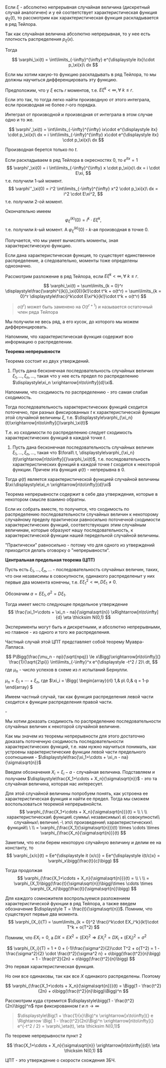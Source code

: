 Если $\xi$ - абсолютно непрерывная случайная величина (дискретный случай аналогичен) и у ей соответствует характеристическая функция $\varphi_\xi(t)$, то рассмотрим как характеристическая функция раскладывается в ряд Тейлора.

Так как случайная величина абсолютно непрерывная, то у нее есть плотность распределения $p_\xi(x)$.

Тогда

$$
\varphi_\xi(t) = \int\limits_{-\infty}^{\infty} e^{\displaystyle itx}\cdot p_\xi(x)\ dx
$$

Если мы хотим какую-то функцию раскладывать в ряд Тейлора, то мы должны научиться дифференцировать эту функцию.

Предположим, что у $\xi$ есть $r$ моментов, т.е. $E\xi^k < \infty, \forall\ k \le r$.

Если это так, то тогда легко найти производную от этого интеграла, если производная не более $r$-ого порядка.

Интеграл от производной и производная от интеграла в этом случае одно и то же.

$$
\varphi'_\xi(t) = \int\limits_{-\infty}^{\infty} ix\cdot e^{\displaystyle itx} \cdot p_\xi(x)\ dx = i \int\limits_{-\infty}^{\infty} x\cdot e^{\displaystyle itx} \cdot p_\xi(x)\ dx
$$

Производная берется только по $t$.

Если раскладываем в ряд Тейлора в окресностях $0$, то $e^{\displaystyle itx} = 1$
$$
\varphi'_\xi(0) = i \int\limits_{-\infty}^{\infty} x \cdot p_\xi(x)\ dx = i \cdot E\xi,
$$
т.е. получили $1$-ый момент.
$$
\varphi''_\xi(0) = i^2 \int\limits_{-\infty}^{\infty} x^2 \cdot p_\xi(x)\ dx = i^2 \cdot E\xi^2,
$$
т.е. получили $2$-ой момент.

Окончательно имеем
$$
\varphi^{(k)}_\xi(0) = i^k \cdot E\xi^k,
$$
т.е. получили $k$-ый момент. А $\varphi^{(k)}_\xi(0)$ - $k$-ая производная в точке $0$.

Получается, что мы умеет вычислять моменты, зная характеристическую функцию.

Если дана характеристическая функция, то существует единственное распределение, а следовательно, моменты тоже определены однозначно.

Рассмотрим разложение в ряд Тейлора, если $E\xi^k < \infty, \forall\ k \le r$.

$$
\varphi_\xi(t) = \sum\limits_{k = 0}^r \displaystyle\frac{\varphi^{(k)}_\xi(0)}{k!}\cdot t^k + o(t^r) = \sum\limits_{k = 0}^r \displaystyle\frac{i^k\cdot E\xi^k}{k!}\cdot t^k + o(t^r)
$$

> $o(t^r)$ может быть заменено на $O(t^{r+1})$ и называется остаточный член ряда Тейлора

Мы получили не весь ряд, а его кусок, до которого мы можем дифференцировать.

Напомним, что характеристическая функция содержит всю информацию о распределении.

**Теорема непрерывности**

Теорема состоит из двух утверждений.

1. Пусть дана бесконечная последовательность случайных величин $\xi_1, \ldots, \xi_n, \ldots$, такая что у нее есть предел по распределению $\displaystyle\xi_n \xrightarrow[n\to\infty]{d}\xi$.

Напомним, что сходимость по распределению - это самая слабая сходимость.

Тогда последовательность характеристических функций сходится поточечно, при разных фиксированных $t$ к характеристической функции этой случайной величины $\xi$, т.е. $\displaystyle\varphi_{\xi_n}(t)\xrightarrow[n\to\infty]{}\varphi_\xi(t)$

Т.е. из сходимости по распределению следует сходимость характеристических функций в каждой точке $t$.

1. Пусть дана бесконечная последовательность случайных величин $\xi_1, \ldots, \xi_n, \ldots$, такая что $\forall\ t, \displaystyle\varphi_{\xi_n}(t)\xrightarrow[n\to\infty]{}\varphi_\xi(t)$, т.е. последовательность характеристических функций в каждой точке $t$ сходится к некоторой функции. Причем эта функция $\varphi(t)$ - непрерывна в $0$.

Тогда $\varphi(t)$ является характеристической функцией случайной величины $\xi:\displaystyle\xi_n \xrightarrow[n\to\infty]{d}\xi$

Теорема непрерывности содержит в себе два утверждения, которые в некотором смысле взаимно обратны.

Если их собрать вместе, то получится, что сходимость по распределению последовательности случайных величин к некоторому случайному пределу практически равносильно поточечной сходимости характеристических функций, соответствующих этим случайным величинам, которые образуют нашу последовательность, к характеристической функции нашей передельной случайной величины.

"Практически" равносильно - потому что для одного из утверждений приходится делать оговорку о "непрерывности".

**Центральная предельная теорема (ЦПТ)**

Пусть есть $\xi_1, \ldots, \xi_n, \dots$ - последовательность случайных величин, таких, что они независимы в совокупности, одинакого распределеныт у них первые два момента конечны, т.е. $E\xi_1^2 < \infty, D\xi_1 \not= 0$.

Обозначим $a = E\xi_1, \sigma^2 = D\xi_1$.

Тогда имеет место следующее предельное утверждение
$$
\frac{\xi_1+\cdots + \xi_n - na}{\sigma\sqrt{n}} \xRightarrow[n\to\infty]{d} \eta \thicksim N(0,1)
$$

Эксперименты могут быть и дискретными, и абсолютно непрерывными, но главное - из одного и того же распределения.

Частный случай этой ЦПТ представляет собой теорему Муавра-Лапласа.

$$
P\Bigg(\frac{\mu_n - np}{\sqrt{npq}} \le x\Bigg)\xrightarrow[n\to\infty]{} \frac{1}{\sqrt{2\pi}} \int\limits_{-\infty}^x e^{\displaystyle -t^2 / 2}\ dt,
$$
где $\mu_n$ - число успехов в схеме из $n$ испытаний Бернулли.

$\mu_n = \xi_1 + \cdots + \xi_n$, где 
$\xi_i = \Bigg\{
\begin{array}{rl}
1,&  p\\
0,&  q = 1-p
\end{array}
$

Имеем частный случай, так как функция распределения левой части сходится к функции распределения правой части.

$\square$

Мы хотим доказать сходимость по распределению последовательности случайных величин к некоторой случайной величине.

Как мы значем из теоремы непрерывности для этого достаточно доказать поточечную сходимость последовательности характеристических функций, т.е. нам нужно научиться понимать, как устроены характеристические функции левой части предельного соотношения - $\displaystyle\frac{\xi_1+\cdots + \xi_n - na}{\sigma\sqrt{n}}$

Введем обозначения $X_i = \xi_i - a$ - случайная величина. Подставляем и  получаем $\displaystyle\frac{X_1+\cdots + X_n}{\sigma\sqrt{n}}$ - это та случайная величина, которая нас интересует.

Для этой случайной величины попробуем понять, как устроена ее характеристическая функция и найти ее предел. Тогда мы сможем воспользоваться теоремой непрерывнойсти.
$$
\varphi_{\frac{X_1+\cdots + X_n}{\sigma\sqrt{n}}}(t) = \\
\ \\
характеристическая\ функция\ суммы\ независимых\ в\ совокупности\\
случайных\ величин\ -\ это\ произведение\ характеристических\ функций\\
\ \\
= \varphi_{\frac{X_1}{\sigma\sqrt{n}}}(t) \times \cdots \times \varphi_{\frac{X_n}{\sigma\sqrt{n}}}(t)
$$

Заметим, что если берем некоторую случайную величину и делим ее на константу, то
$$
\varphi_{x/c}(t) = Ee^{\displaystyle it (x/c)} = Ee^{\displaystyle i(t/c)x} = \varphi_x\bigg(\frac{t}{c}\bigg)
$$

Тогда продолжая
$$
\varphi_{\frac{X_1+\cdots + X_n}{\sigma\sqrt{n}}}(t) = \\
\ \\
= \varphi_{X_1}\bigg(\frac{t}{\sigma\sqrt{n}}\bigg)\times \cdots \times \varphi_{X_n}\bigg(\frac{t}{\sigma\sqrt{n}}\bigg)
$$

Для каждого сомножителя воспрользуемся разложением характеристической фукнции в ряд Тейлора, а также введем обозначение $\displaystyle T = \frac{t}{\sigma\sqrt{n}}$. Помним, что существуют первые два момента.
$$
\varphi_{X_i}(T) = \sum\limits_{k = 0}^2 \frac{i^k\cdot EX_i^k}{k!}\cdot T^k + o(T^2)
$$

Помним, что $EX_i = 0$, а $DX = EX^2 = (EX)^2 \Rightarrow EX_i^2 = DX_i + (EX_i)^2 = \sigma^2$

$$
\varphi_{X_i}(T) = 1 + 0 + (-1)\frac{\sigma^2}{2}\cdot T^2 + o(T^2) = 1 - \frac{\sigma^2}{2} \cdot \frac{t^2}{\sigma^2 n} + o\bigg(\frac{t^2}{n}\bigg) = 1 - \frac{t^2}{2n} + o\bigg(\frac{t^2}{n}\bigg)
$$
Это первая характеристическая функция.

Но они все одинаковы, так как все $X$ одинакого распределены. Поэтому

$$
\varphi_{\frac{X_1+\cdots + X_n}{\sigma\sqrt{n}}}(t) = \Bigg(1 - \frac{t^2}{2n} + o\bigg(\frac{t^2}{n}\bigg)\Bigg)^n
$$


Рассмотрим куда стремится $\displaystyle\bigg(1 - \frac{t^2}{2n}\bigg)^n$ при фиксированном $t$ и $n\to\infty$

> $\displaystyle\Big(1 + \frac{1}{x}\Big)^x \xrightarrow[x\to\infty]{} e \Rightarrow \Big( 1 - \frac{t^2}{2n}\Big)^n \xrightarrow[n\to\infty]{} e^{-t^2 / 2} = \varphi_\eta(t), \eta \thicksim N(0,1)$

По теореме непрерывности пункт 2

$$
\frac{X_1+\cdots + X_n}{\sigma\sqrt{n}} \xrightarrow[n\to\infty]{d}\ \eta \thicksim N(0,1)
$$

ЦПТ - это утверждение о скорости схождения ЗБЧ.
